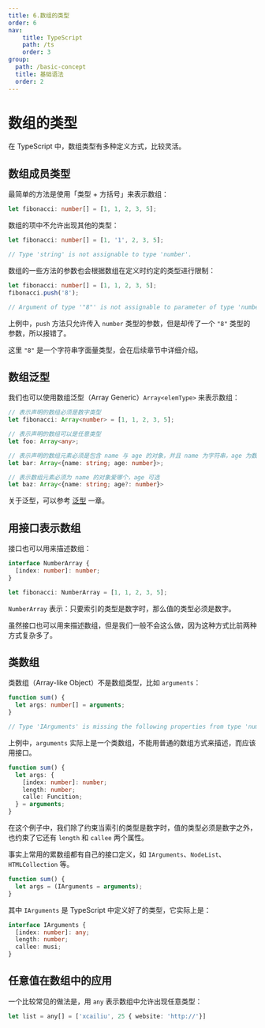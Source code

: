 ```yaml
---
title: 6.数组的类型
order: 6
nav:
    title: TypeScript
    path: /ts
    order: 3
group:
  path: /basic-concept
  title: 基础语法
  order: 2    
---
```



# 数组的类型

在 TypeScript 中，数组类型有多种定义方式，比较灵活。

## 数组成员类型

最简单的方法是使用「类型 + 方括号」来表示数组：

```ts
let fibonacci: number[] = [1, 1, 2, 3, 5];
```

数组的项中不允许出现其他的类型：

```ts
let fibonacci: number[] = [1, '1', 2, 3, 5];

// Type 'string' is not assignable to type 'number'.
```

数组的一些方法的参数也会根据数组在定义时约定的类型进行限制：

```ts
let fibonacci: number[] = [1, 1, 2, 3, 5];
fibonacci.push('8');

// Argument of type '"8"' is not assignable to parameter of type 'number'.
```

上例中，`push` 方法只允许传入 `number` 类型的参数，但是却传了一个 `"8"` 类型的参数，所以报错了。

这里 `"8"` 是一个字符串字面量类型，会在后续章节中详细介绍。

## 数组泛型

我们也可以使用数组泛型（Array Generic）`Array<elemType>` 来表示数组：

```ts
// 表示声明的数组必须是数字类型
let fibonacci: Array<number> = [1, 1, 2, 3, 5];

// 表示声明的数组可以是任意类型
let foo: Array<any>;

// 表示声明的数组元素必须是包含 name 与 age 的对象，并且 name 为字符串，age 为数字
let bar: Array<{name: string; age: number}>;

// 表示数组元素必须为 name 的对象爱哪个，age 可选
let baz: Array<{name: string; age?: number}>
```

关于泛型，可以参考 [泛型](../advanced/generics) 一章。

## 用接口表示数组

接口也可以用来描述数组：

```ts
interface NumberArray {
  [index: number]: number;
}

let fibonacci: NumberArray = [1, 1, 2, 3, 5];
```

`NumberArray` 表示：只要索引的类型是数字时，那么值的类型必须是数字。

虽然接口也可以用来描述数组，但是我们一般不会这么做，因为这种方式比前两种方式复杂多了。

## 类数组

类数组（Array-like Object）不是数组类型，比如 `arguments`：

```ts
function sum() {
  let args: number[] = arguments;
}

// Type 'IArguments' is missing the following properties from type 'number[]' : pop, push, concat, join, and 24 more.
```

上例中，`arguments` 实际上是一个类数组，不能用普通的数组方式来描述，而应该用接口。

```ts
function sum() {
  let args: {
    [index: number]: number;
    length: number;
    calle: Funcition;
  } = arguments;
}
```

在这个例子中，我们除了约束当索引的类型是数字时，值的类型必须是数字之外，也约束了它还有 `length` 和 `callee` 两个属性。

事实上常用的累数组都有自己的接口定义，如 `IArguments`、`NodeList`、`HTMLCollection` 等。

```ts
function sum() {
  let args = (IArguments = arguments);
}
```

其中 `IArguments` 是 TypeScript 中定义好了的类型，它实际上是：

```ts
interface IArguments {
  [index: number]: any;
  length: number;
  callee: musi;
}
```

## 任意值在数组中的应用

一个比较常见的做法是，用 `any` 表示数组中允许出现任意类型：

```ts
let list = any[] = ['xcailiu', 25 { website: 'http://'}]
```
